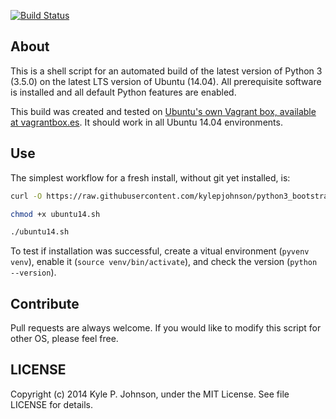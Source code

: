 [![Build Status](http://img.shields.io/travis/kylepjohnson/python3_bootstrap.svg?style=flat)](https://travis-ci.org/kylepjohnson/python3_bootstrap)

About
-----
This is a shell script for an automated build of the latest version of Python 3 (3.5.0) on the latest LTS version of Ubuntu (14.04). All prerequisite software is installed and all default Python features are enabled.

This build was created and tested on [Ubuntu's own Vagrant box, available at vagrantbox.es](http://www.vagrantbox.es/). It should work in all Ubuntu 14.04 environments.

Use
---
The simplest workflow for a fresh install, without git yet installed, is:

``` bash
curl -O https://raw.githubusercontent.com/kylepjohnson/python3_bootstrap/master/ubuntu14.sh

chmod +x ubuntu14.sh

./ubuntu14.sh
```

To test if installation was successful, create a vitual environment (`pyvenv venv`), enable it (`source venv/bin/activate`), and check the version (`python --version`).

Contribute
----------
Pull requests are always welcome. If you would like to modify this script for other OS, please feel free. 

LICENSE
-------
Copyright (c) 2014 Kyle P. Johnson, under the MIT License. See file LICENSE for details.
